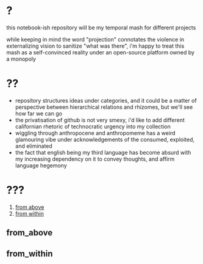 # ?

this notebook-ish repository will be my temporal mash for different projects

while keeping in mind the word "projection" connotates the violence in externalizing vision to sanitize "what was there", i'm happy to treat this mash as a self-convinced reality under an open-source platform owned by a monopoly

# ??

* repository structures ideas under categories, and it could be a matter of perspective between hierarchical relations and rhizomes, but we'll see how far we can go
* the privatisation of github is not very smexy, i'd like to add different californian rhetoric of technocratic urgency into my collection
* wiggling through anthropocene and anthropomeme has a weird glamouring vibe under acknowledgements of the consumed, exploited, and eliminated
* the fact that english being my third language has become absurd with my increasing dependency on it to convey thoughts, and affirm language hegemony

# ???

1. [from above](#from_above)
2. [from within](#from_within)


## from_above
## from_within